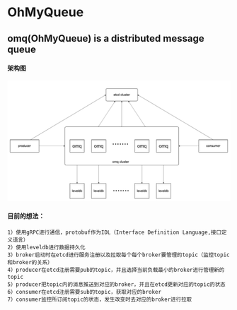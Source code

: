 # OhMyQueue

## omq(OhMyQueue) is a distributed message queue

#### 架构图
   ![image](./doc/arch.png)

#### 目前的想法：
    1）使用gRPC进行通信，protobuf作为IDL（Interface Definition Language,接口定义语言）
    2）使用leveldb进行数据持久化
    3）broker启动时在etcd进行服务注册以及拉取每个每个broker要管理的topic（监控topic和broker的关系）
    4）producer在etcd注册需要pub的topic，并且选择当前负载最小的broker进行管理新的topic
    5）producer把topic内的消息推送到对应的broker，并且在etcd更新对应的topic的状态
    6）consumer在etcd注册需要sub的topic，获取对应的broker
    7）consumer监控所订阅topic的状态，发生改变时去对应的broker进行拉取